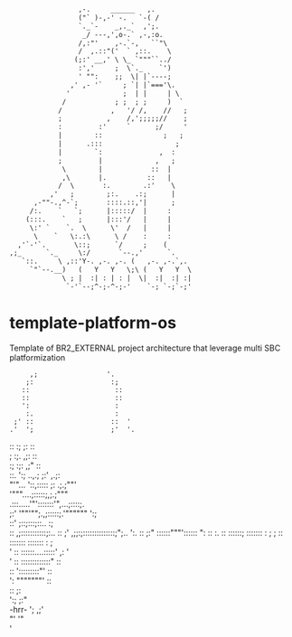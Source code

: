 ```txt
                 ,-.     ______   ,.
                 ("` )-,-' -.   `-( /                                                                    ,;                 '.         
                 `._`-    _,._`  ,';.                                                                   ;:                   :;
                  _/ ---,',o-.` ,-,:o.                                                                 ::                     ::
                 /,:"'    ,-.`-,   ``"\                                                                ::                     ::
                 /  ,.::"('  ` ,::.    \                                                               ':                     :
                (;:' __,' \ \_ `"""``../
                 :','     ;  \`._    `')
                 ' "":    ;;  \| |`----;
               ,' ,- '`     ; `| |`==='\.
              '             ;  | |     | \
             /            ; ;  ; ;     )  `
            /            ,   '/ /,    //   ;
            ;           ,    /,';;;;;//    ;
            :         :'     `      ;/     '
            |        ::               ;   ;
            |      .:::                  ;
            |        `:              ,  :
            ;         |             ,   ;
             \        |            ::  |
             ,\       |.          ::   |
            /  \       :.        .:'    \
          ,'   ;        ;:.    .:;      |
      ,-""-.,^-`;       ::::.::,'|      ;
     /:.    `   `;      |:::::/  |     :
    (:::.    `   ;      |:::'/   |     |
     \:' `    `.  \      \'  /   |     |
      \    `   \:.:\      \ /    :     :
  ,'`-'`.       \::;      `/     ;    (
,;_      `._     \:/       `--.,'      `.
   `::.     \ ,::'Y-. ,-. ,-. (   ,-. ,-.`,.
     `"`--.__)   (   Y   Y   \;\ (   Y   Y  \
             \ ; |  :| : | : |  \|  :|  :| :|
              `-'`--;^-;-^-;-'    `-; `-;`-;'
```
# template-platform-os
Template of BR2_EXTERNAL  project architecture that leverage multi SBC platformization





           
         ,;                 '.         
        ;:                   :;        
       ::                     ::       
       ::                     ::       
       ':                     :        
        :.                    :        
     ;' ::                   ::  '     
    .'  ';                   ;'  '.    
   ::    :;                 ;:    ::   
   ;      :;.             ,;:     ::   
   :;      :;:           ,;"      ::   
   ::.      ':;  ..,.;  ;:'     ,.;:   
    "'"...   '::,::::: ;:   .;.;""'    
        '"""....;:::::;,;.;"""         
    .:::.....'"':::::::'",...;::::;.   
   ;:' '""'"";.,;:::::;.'""""""  ':;   
  ::'         ;::;:::;::..         :;  
 ::         ,;:::::::::::;:..       :: 
 ;'     ,;;:;::::::::::::::;";..    ':.
::     ;:"  ::::::"""'::::::  ":     ::
 :.    ::   ::::::;  :::::::   :     ; 
  ;    ::   :::::::  :::::::   :    ;  
   '   ::   ::::::....:::::'  ,:   '   
    '  ::    :::::::::::::"   ::       
       ::     ':::::::::"'    ::       
       ':       """""""'      ::       
        ::                   ;:        
        ':;                 ;:"        
-hrr-     ';              ,;'          
            "'           '"            
              '